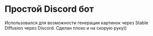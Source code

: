# Простой Discord бот
Использовался для возможности генерации картинок через Stable Diffusion через Discord. Сделан плохо и на скорую руку))
